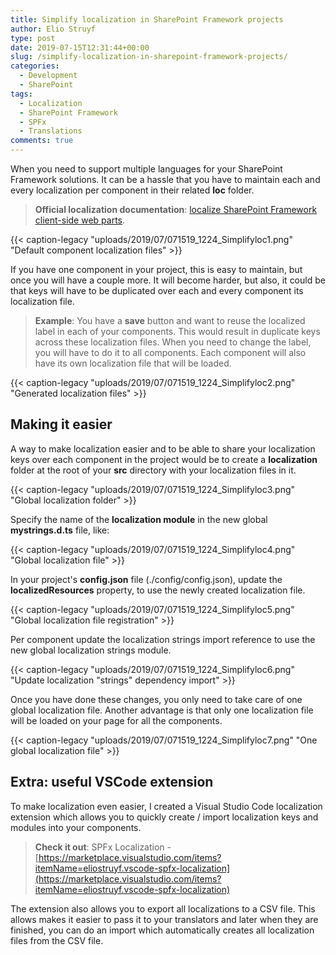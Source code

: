 ```yaml
---
title: Simplify localization in SharePoint Framework projects
author: Elio Struyf
type: post
date: 2019-07-15T12:31:44+00:00
slug: /simplify-localization-in-sharepoint-framework-projects/
categories:
  - Development
  - SharePoint
tags:
  - Localization
  - SharePoint Framework
  - SPFx
  - Translations
comments: true
---
```


When you need to support multiple languages for your SharePoint Framework solutions. It can be a hassle that you have to maintain each and every localization per component in their related **loc** folder.

> **Official localization documentation**: [localize SharePoint Framework client-side web parts](https://docs.microsoft.com/en-us/sharepoint/dev/spfx/web-parts/guidance/localize-web-parts).

{{< caption-legacy "uploads/2019/07/071519_1224_Simplifyloc1.png" "Default component localization files" >}}

If you have one component in your project, this is easy to maintain, but once you will have a couple more. It will become harder, but also, it could be that keys will have to be duplicated over each and every component its localization file.

> **Example**: You have a **save** button and want to reuse the localized label in each of your components. This would result in duplicate keys across these localization files. When you need to change the label, you will have to do it to all components. Each component will also have its own localization file that will be loaded.

{{< caption-legacy "uploads/2019/07/071519_1224_Simplifyloc2.png" "Generated localization files" >}}

## Making it easier

A way to make localization easier and to be able to share your localization keys over each component in the project would be to create a **localization** folder at the root of your **src** directory with your localization files in it.


{{< caption-legacy "uploads/2019/07/071519_1224_Simplifyloc3.png" "Global localization folder" >}}

Specify the name of the **localization module** in the new global **mystrings.d.ts** file, like:


{{< caption-legacy "uploads/2019/07/071519_1224_Simplifyloc4.png" "Global localization file" >}}

In your project's **config.json** file (./config/config.json), update the **localizedResources** property, to use the newly created localization file.


{{< caption-legacy "uploads/2019/07/071519_1224_Simplifyloc5.png" "Global localization file registration" >}}

Per component update the localization strings import reference to use the new global localization strings module.


{{< caption-legacy "uploads/2019/07/071519_1224_Simplifyloc6.png" "Update localization "strings" dependency import" >}}

Once you have done these changes, you only need to take care of one global localization file. Another advantage is that only one localization file will be loaded on your page for all the components.


{{< caption-legacy "uploads/2019/07/071519_1224_Simplifyloc7.png" "One global localization file" >}}

## Extra: useful VSCode extension

To make localization even easier, I created a Visual Studio Code localization extension which allows you to quickly create / import localization keys and modules into your components.

> **Check it out**: SPFx Localization - [https://marketplace.visualstudio.com/items?itemName=eliostruyf.vscode-spfx-localization](https://marketplace.visualstudio.com/items?itemName=eliostruyf.vscode-spfx-localization)

The extension also allows you to export all localizations to a CSV file. This allows makes it easier to pass it to your translators and later when they are finished, you can do an import which automatically creates all localization files from the CSV file.